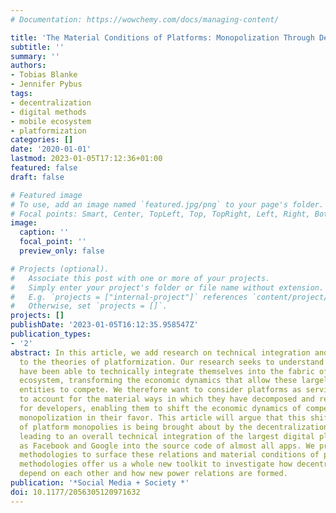 ```yaml
---
# Documentation: https://wowchemy.com/docs/managing-content/

title: 'The Material Conditions of Platforms: Monopolization Through Decentralization'
subtitle: ''
summary: ''
authors:
- Tobias Blanke
- Jennifer Pybus
tags:
- decentralization
- digital methods
- mobile ecosystem
- platformization
categories: []
date: '2020-01-01'
lastmod: 2023-01-05T17:12:36+01:00
featured: false
draft: false

# Featured image
# To use, add an image named `featured.jpg/png` to your page's folder.
# Focal points: Smart, Center, TopLeft, Top, TopRight, Left, Right, BottomLeft, Bottom, BottomRight.
image:
  caption: ''
  focal_point: ''
  preview_only: false

# Projects (optional).
#   Associate this post with one or more of your projects.
#   Simply enter your project's folder or file name without extension.
#   E.g. `projects = ["internal-project"]` references `content/project/deep-learning/index.md`.
#   Otherwise, set `projects = []`.
projects: []
publishDate: '2023-01-05T16:12:35.958547Z'
publication_types:
- '2'
abstract: In this article, we add research on technical integration and dependency
  to the theories of platformization. Our research seeks to understand how platforms
  have been able to technically integrate themselves into the fabric of the mobile
  ecosystem, transforming the economic dynamics that allow these largely enclosed
  entities to compete. We therefore want to consider platforms as service assemblages
  to account for the material ways in which they have decomposed and recomposed themselves
  for developers, enabling them to shift the economic dynamics of competition and
  monopolization in their favor. This article will argue that this shift in the formation
  of platform monopolies is being brought about by the decentralization of these services,
  leading to an overall technical integration of the largest digital platform such
  as Facebook and Google into the source code of almost all apps. We present new digital
  methodologies to surface these relations and material conditions of platforms. These
  methodologies offer us a whole new toolkit to investigate how decentralized services
  depend on each other and how new power relations are formed.
publication: '*Social Media + Society *'
doi: 10.1177/2056305120971632
---
```


